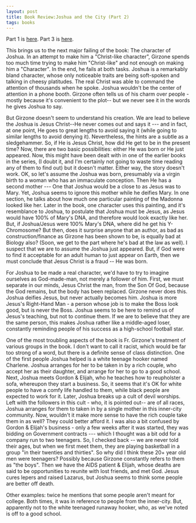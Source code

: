 ```yaml
---
layout: post
title: Book Review:Joshua and the City (Part 2)
tags: books
---
```


  Part 1 is [here](2004-04-10-book-review-joshua-and-the-city-part-1.html).
  Part 3 is [here](2004-04-10-book-review-joshua-and-the-city-part-3.html).
  
  
This brings us to the next major failing of the book: The character of Joshua. In an attempt to make him a "Christ-like character", Girzone spends too much time trying to make him "Christ-like" and not enough on making him a "Character". In the end, he fails at both tasks. Joshua is a remarkably bland character, whose only noticeable traits are being soft-spoken and talking in cheesy platitudes. The real Christ was able to command the attention of thousands when he spoke. Joshua wouldn't be the center of attention in a phone booth. Girzone often tells us of his charm over people - mostly because it's convenient to the plot-- but we never see it in the words he gives Joshua to say.  
     
But Girzone doesn't seem to understand his creation. We are lead to believe the Joshua is Jesus Christ--He never comes out and says it --- and in fact, at one point, He goes to great lengths to avoid saying it (while going to similar lengths to avoid denying it). Nevertheless, the hints are a subtle as a sledgehammer. So, if He is Jesus Christ, how did He get to be in the present time? Now, there are two basic possibilities: either He was born or He just appeared. Now, this might have been dealt with in one of the earlier books in the series, (I doubt it, and I'm certainly not going to waste time reading any of them to find out) but it doesn't matter. Either way, the story doesn't work. OK, so let's assume the Joshua was born, presumably via a virgin birth to a woman who has an immaculate conception.  Then He has a second mother --- One that Joshua would be a close to as Jesus was to Mary. Yet, Joshua seems to ignore this mother while he deifies Mary. In one section, he talks about how much one particular painting of the Madonna looked like her. Later in the book, one character uses this painting, and it's resemblance to Joshua, to postulate that Joshua must be Jesus, as Jesus would have 100% of Mary's DNA, and therefore would look exactly like her. But, if Joshua/Jesus were 100% Mary's DNA, where did he get his Y-Chromosome? But then, does it surprise anyone that an author, as bad as construction/finance as Girzone has been shown to be, is equally bad at Biology also? (Soon, we get to the part where he's bad at the law as well). I suspect that we are to assume the Joshua just appeared. But, if God were to find it acceptable for an adult human to just appear on Earth, then we must conclude that Jesus Christ is a fraud -- He was born.  
     
For Joshua to be made a real character, we'd have to try to imagine ourselves as God-made-man, not merely a follower of him. First, we must separate in our minds, Jesus Christ the man, from the Son Of God, because the God remains, but the body has been replaced. Girzone never does this. Joshua deifies Jesus, but never actually becomes him. Joshua is more Jesus's Right-Hand Man - a person whose job is to make the Boss look good, but is never the Boss. Joshua seems to be here to remind us of Jesus's teaching, but not to continue them. If we are to believe that they are the same person, this makes Joshua rather like a middle-aged loser, constantly reminding people of his success as a high-school football star. 
     
One of the most troubling aspects of the book is Fr. Girzone's treatment of various groups in the book. I don't want to call it racist, which would be far too strong of a word, but there is a definite sense of class distinction. One of the first people Joshua helped is a white teenage hooker named Charlene. Joshua arranges for her to be taken in by a rich couple, who accept her as their daughter, and arrange for her to go to a good school. Next, Joshua meets Gordon &amp; Elijah, who he teaches how to reupholster a sofa, whereupon they start a business. So, it seems that it's OK for white people to have a comfy life handled to them, while black people are expected to work for it. Later, Joshua breaks up a cult of devil worships. Left with the followers in this cult - who, it is pointed out-- are of all races, Joshua arranges for them to taken in by a single mother in this inner-city community. Now, wouldn't it make more sense to have the rich couple take them in as well?  They could better afford it. I was also a bit confused by Gordon &amp; Elijah's business - only a few weeks after it was started, they was bidding on Government contracts --- which I thought was a bit odd for a company run to two teenagers. So, I checked back -- we are never told their ages, but when we first meet them, they are playing basketball in a group "in their twenties and thirties". So why did I think these 20+ year old men were teenagers?  Possibly because Girzone constantly refers to them as "the boys".  Then we have the AIDS patient &amp; Elijah, whose deaths are said to be opportunities to reunite with lost friends, and met God. Jesus cures lepers and raised Lazarus, but Joshua seems to think some people are better off death.

Other examples: twice he mentions that some people aren't meant for college. Both times, it was in reference to people from the inner-city. But, apparently not to the white teenaged runaway hooker, who, as we've noted is off to a good school. 
      